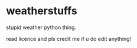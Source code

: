 # weatherstuffs
stupid weather python thing.

read licence and pls credit me if u do edit anything!
